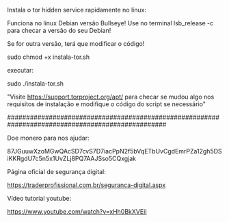 

Instala o tor hidden service rapidamente no linux:

Funciona no linux Debian versão Bullseye! Use no terminal lsb_release -c para checar a versão do seu Debian!

Se for outra versão, terá que modificar o código!


sudo chmod +x instala-tor.sh

executar:


sudo ./instala-tor.sh


"Visite https://support.torproject.org/apt/ para checar se mudou algo nos requisitos de instalação e modifique o código do script se necessário"





##################################################################################################

Doe monero para nos ajudar: 

87JGuuwXzoMGwQAcSD7cvS7D7iacPpN2f5bVqETbUvCgdEmrPZa12gh5DSiKKRgdU7c5n5x1UvZLj8PQ7AAJSso5CQxgjak


Página oficial de segurança digital:


https://traderprofissional.com.br/seguranca-digital.aspx


Vídeo tutorial youtube: 


https://www.youtube.com/watch?v=xHh0BkXVEiI







